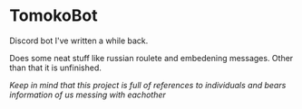 # TomokoBot

Discord bot I've written a while back.

Does some neat stuff like russian roulete and embedening messages.
Other than that it is unfinished. 

*Keep in mind that this project is full of references to individuals and bears information of us messing with eachother*